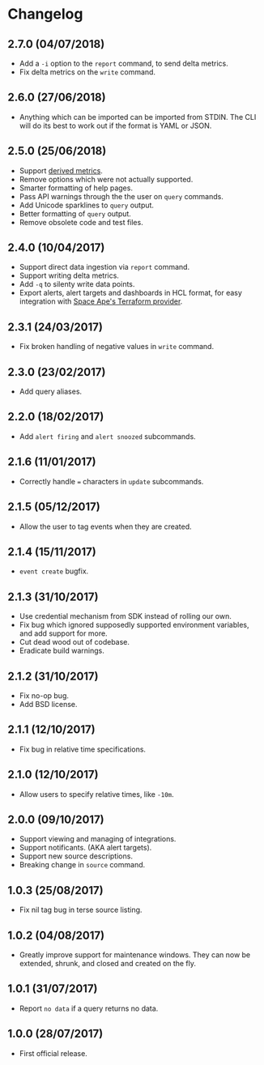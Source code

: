 # Changelog

## 2.7.0 (04/07/2018)

* Add a `-i` option to the `report` command, to send delta metrics.
* Fix delta metrics on the `write` command.

## 2.6.0 (27/06/2018)

* Anything which can be imported can be imported from STDIN. The CLI
  will do its best to work out if the format is YAML or JSON.

## 2.5.0 (25/06/2018)

* Support [derived
  metrics](https://docs.wavefront.com/derived_metrics.html).
* Remove options which were not actually supported.
* Smarter formatting of help pages.
* Pass API warnings through the the user on `query` commands.
* Add Unicode sparklines to `query` output.
* Better formatting of `query` output.
* Remove obsolete code and test files.

## 2.4.0 (10/04/2017)

* Support direct data ingestion via `report` command.
* Support writing delta metrics.
* Add `-q` to silenty write data points.
* Export alerts, alert targets and dashboards in HCL format, for
  easy integration with [Space Ape's
  Terraform
  provider](https://github.com/spaceapegames/terraform-provider-wavefront).

## 2.3.1 (24/03/2017)

* Fix broken handling of negative values in `write` command.

## 2.3.0 (23/02/2017)

* Add query aliases.

## 2.2.0 (18/02/2017)

* Add `alert firing` and `alert snoozed` subcommands.

## 2.1.6 (11/01/2017)

* Correctly handle `=` characters in `update` subcommands.

## 2.1.5 (05/12/2017)

* Allow the user to tag events when they are created.

## 2.1.4 (15/11/2017)

* `event create` bugfix.

## 2.1.3 (31/10/2017)

* Use credential mechanism from SDK instead of rolling our own.
* Fix bug which ignored supposedly supported environment variables,
  and add support for more.
* Cut dead wood out of codebase.
* Eradicate build warnings.

## 2.1.2 (31/10/2017)

* Fix no-op bug.
* Add BSD license.

## 2.1.1 (12/10/2017)

* Fix bug in relative time specifications.

## 2.1.0 (12/10/2017)

* Allow users to specify relative times, like `-10m`.

## 2.0.0 (09/10/2017)

* Support viewing and managing of integrations.
* Support notificants. (AKA alert targets).
* Support new source descriptions.
* Breaking change in `source` command.

## 1.0.3 (25/08/2017)

* Fix nil tag bug in terse source listing.

## 1.0.2 (04/08/2017)

* Greatly improve support for maintenance windows. They can now be
  extended, shrunk, and closed and created on the fly.

## 1.0.1 (31/07/2017)

* Report `no data` if a query returns no data.

## 1.0.0 (28/07/2017)

* First official release.
